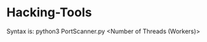 # Hacking-Tools
Syntax is: python3 PortScanner.py <hostname or ip> <start port> <end port> <Number of Threads (Workers)>
